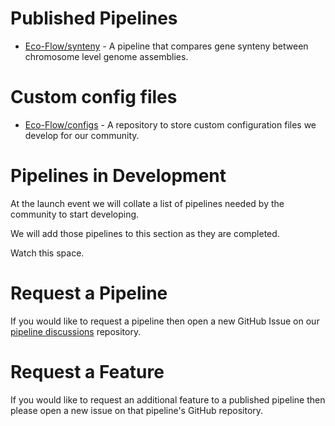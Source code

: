 # Published Pipelines

* [Eco-Flow/synteny](https://github.com/Eco-Flow/synteny) - A pipeline that compares gene synteny between chromosome level genome assemblies.

# Custom config files

* [Eco-Flow/configs](https://github.com/Eco-Flow/configs/tree/main) - A repository to store custom configuration files we develop for our community.

# Pipelines in Development

At the launch event we will collate a list of pipelines needed by the community to start developing.

We will add those pipelines to this section as they are completed.

Watch this space.

# Request a Pipeline

If you would like to request a pipeline then open a new GitHub Issue on our [pipeline discussions](https://github.com/Eco-Flow/pipeline-discussions) repository.

# Request a Feature
If you would like to request an additional feature to a published pipeline then please open a new issue on that pipeline's GitHub repository.
